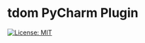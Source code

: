# tdom PyCharm Plugin
[![License: MIT](https://img.shields.io/badge/License-MIT-yellow.svg)](https://opensource.org/licenses/MIT)
